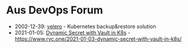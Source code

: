 # Aus DevOps Forum

- 2002-12-39: [velero](20201229-velero) - Kubernetes backup&restore solution
- 2021-01-05: [Dynamic Secret with Vault in K8s](20210105-dynamic-secret-with-vault-in-k8s) - https://www.ryc.one/2021-01-03-dynamic-secret-with-vault-in-k8s/
